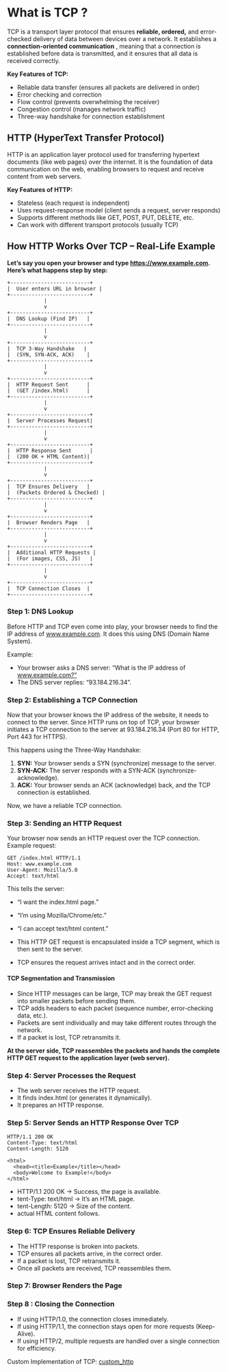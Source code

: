 
# What is TCP ?

TCP is a transport layer protocol that ensures **reliable, ordered,** and error-checked delivery 
of data between devices over a network. 
It establishes a **connection-oriented communication** , 
meaning that a connection is established before 
data is transmitted, and it ensures that all data is 
received correctly.

**Key Features of TCP:** </br>
* Reliable data transfer (ensures all packets are delivered in order)
* Error checking and correction
* Flow control (prevents overwhelming the receiver)
* Congestion control (manages network traffic)
* Three-way handshake for connection establishment

## HTTP (HyperText Transfer Protocol)

HTTP is an application layer protocol used for transferring hypertext documents (like web pages) over the internet. It is the foundation of data communication on the web, enabling browsers to request and receive content from web servers.

**Key Features of HTTP:** </br>
* Stateless (each request is independent)
* Uses request-response model (client sends a request, server responds)
* Supports different methods like GET, POST, PUT, DELETE, etc.
* Can work with different transport protocols (usually TCP)

## How HTTP Works Over TCP – Real-Life Example

**Let’s say you open your browser and type https://www.example.com. Here’s what happens step by step:** </br>
```
+--------------------------+
|  User enters URL in browser |
+--------------------------+
            |
            v
+--------------------------+
|  DNS Lookup (Find IP)   |
+--------------------------+
            |
            v
+--------------------------+
|  TCP 3-Way Handshake   |
|  (SYN, SYN-ACK, ACK)    |
+--------------------------+
            |
            v
+--------------------------+
|  HTTP Request Sent      |
|  (GET /index.html)      |
+--------------------------+
            |
            v
+--------------------------+
|  Server Processes Request|
+--------------------------+
            |
            v
+--------------------------+
|  HTTP Response Sent      |
|  (200 OK + HTML Content)|
+--------------------------+
            |
            v
+--------------------------+
|  TCP Ensures Delivery   |
|  (Packets Ordered & Checked) |
+--------------------------+
            |
            v
+--------------------------+
|  Browser Renders Page   |
+--------------------------+
            |
            v
+--------------------------+
|  Additional HTTP Requests |
|  (For images, CSS, JS)   |
+--------------------------+
            |
            v
+--------------------------+
|  TCP Connection Closes  |
+--------------------------+

```


### Step 1: DNS Lookup

Before HTTP and TCP even come into play, your browser needs to find the IP address of www.example.com. It does this using DNS (Domain Name System).

Example:
* Your browser asks a DNS server: “What is the IP address of www.example.com?”
* The DNS server replies: “93.184.216.34”.

### Step 2: Establishing a TCP Connection

Now that your browser knows the IP address of the website, it needs to connect to the server.
Since HTTP runs on top of TCP, your browser initiates a TCP connection to the server at 93.184.216.34 (Port 80 for HTTP, Port 443 for HTTPS).

This happens using the Three-Way Handshake:
1.	**SYN:** Your browser sends a SYN (synchronize) message to the server.
2.	**SYN-ACK:** The server responds with a SYN-ACK (synchronize-acknowledge).
3.	**ACK:** Your browser sends an ACK (acknowledge) back, and the TCP connection is established.

Now, we have a reliable TCP connection.

### Step 3: Sending an HTTP Request

Your browser now sends an HTTP request over the TCP connection.
Example request:

```
GET /index.html HTTP/1.1  
Host: www.example.com  
User-Agent: Mozilla/5.0  
Accept: text/html

```
This tells the server:
* “I want the index.html page.”
* “I’m using Mozilla/Chrome/etc.”
* “I can accept text/html content.”

* This HTTP GET request is encapsulated inside a TCP segment, which is then sent to the server.
* TCP ensures the request arrives intact and in the correct order.

#### TCP Segmentation and Transmission

* Since HTTP messages can be large, TCP may break the GET request into smaller packets before sending them.
* TCP adds headers to each packet (sequence number, error-checking data, etc.).
* Packets are sent individually and may take different routes through the network.
* If a packet is lost, TCP retransmits it.

**At the server side, TCP reassembles the packets and hands the complete HTTP GET request to the application layer (web server).**


### Step 4: Server Processes the Request

* The web server receives the HTTP request.
* It finds index.html (or generates it dynamically).
* It prepares an HTTP response.

### Step 5: Server Sends an HTTP Response Over TCP

```http request
HTTP/1.1 200 OK  
Content-Type: text/html  
Content-Length: 5120  

<html>  
  <head><title>Example</title></head>  
  <body>Welcome to Example!</body>  
</html>
```

* HTTP/1.1 200 OK → Success, the page is available.
* tent-Type: text/html → It’s an HTML page.
* tent-Length: 5120 → Size of the content. 
* actual HTML content follows.

### Step 6: TCP Ensures Reliable Delivery

* The HTTP response is broken into packets.
* TCP ensures all packets arrive, in the correct order.
* If a packet is lost, TCP retransmits it.
* Once all packets are received, TCP reassembles them.

### Step 7: Browser Renders the Page

### Step 8 : Closing the Connection

* If using HTTP/1.0, the connection closes immediately.
* If using HTTP/1.1, the connection stays open for more requests (Keep-Alive).
* If using HTTP/2, multiple requests are handled over a single connection for efficiency.

Custom Implementation of TCP: 
[custom_http](../../../sd-prgms/src/main/java/com/custom_http)